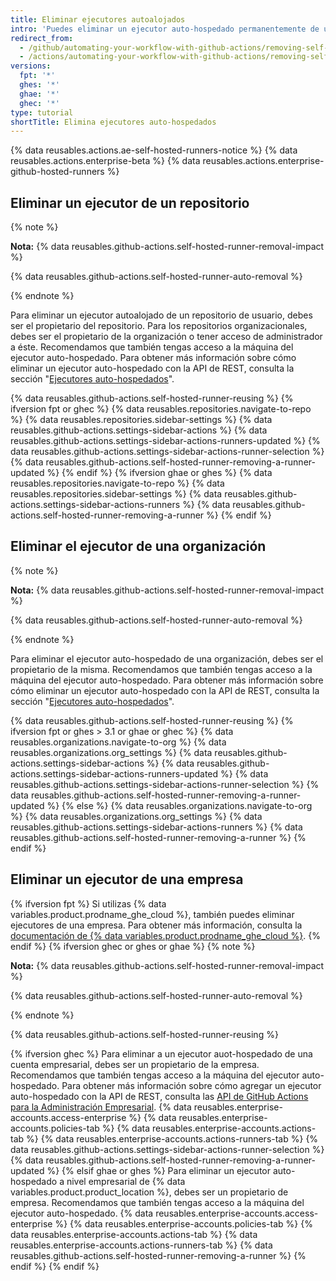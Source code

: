 ```yaml
---
title: Eliminar ejecutores autoalojados
intro: 'Puedes eliminar un ejecutor auto-hospedado permanentemente de un repositorio{% ifversion fpt %} u organización{% elsif ghec or ghes or gahe %}, una organización o una empresa{% endif %}.'
redirect_from:
  - /github/automating-your-workflow-with-github-actions/removing-self-hosted-runners
  - /actions/automating-your-workflow-with-github-actions/removing-self-hosted-runners
versions:
  fpt: '*'
  ghes: '*'
  ghae: '*'
  ghec: '*'
type: tutorial
shortTitle: Elimina ejecutores auto-hospedados
---
```


{% data reusables.actions.ae-self-hosted-runners-notice %}
{% data reusables.actions.enterprise-beta %}
{% data reusables.actions.enterprise-github-hosted-runners %}

## Eliminar un ejecutor de un repositorio

{% note %}

**Nota:** {% data reusables.github-actions.self-hosted-runner-removal-impact %}

{% data reusables.github-actions.self-hosted-runner-auto-removal %}

{% endnote %}

Para eliminar un ejecutor autoalojado de un repositorio de usuario, debes ser el propietario del repositorio. Para los repositorios organizacionales, debes ser el propietario de la organización o tener acceso de administrador a éste. Recomendamos que también tengas acceso a la máquina del ejecutor auto-hospedado. Para obtener más información sobre cómo eliminar un ejecutor auto-hospedado con la API de REST, consulta la sección "[Ejecutores auto-hospedados](/rest/reference/actions#self-hosted-runners)".

{% data reusables.github-actions.self-hosted-runner-reusing %}
{% ifversion fpt or ghec %}
{% data reusables.repositories.navigate-to-repo %}
{% data reusables.repositories.sidebar-settings %}
{% data reusables.github-actions.settings-sidebar-actions %}
{% data reusables.github-actions.settings-sidebar-actions-runners-updated %}
{% data reusables.github-actions.settings-sidebar-actions-runner-selection %}
{% data reusables.github-actions.self-hosted-runner-removing-a-runner-updated %}
{% endif %}
{% ifversion ghae or ghes %}
{% data reusables.repositories.navigate-to-repo %}
{% data reusables.repositories.sidebar-settings %}
{% data reusables.github-actions.settings-sidebar-actions-runners %}
{% data reusables.github-actions.self-hosted-runner-removing-a-runner %}
{% endif %}
## Eliminar el ejecutor de una organización

{% note %}

**Nota:** {% data reusables.github-actions.self-hosted-runner-removal-impact %}

{% data reusables.github-actions.self-hosted-runner-auto-removal %}

{% endnote %}

Para eliminar el ejecutor auto-hospedado de una organización, debes ser el propietario de la misma. Recomendamos que también tengas acceso a la máquina del ejecutor auto-hospedado. Para obtener más información sobre cómo eliminar un ejecutor auto-hospedado con la API de REST, consulta la sección "[Ejecutores auto-hospedados](/rest/reference/actions#self-hosted-runners)".

{% data reusables.github-actions.self-hosted-runner-reusing %}
{% ifversion fpt or ghes > 3.1 or ghae or ghec %}
{% data reusables.organizations.navigate-to-org %}
{% data reusables.organizations.org_settings %}
{% data reusables.github-actions.settings-sidebar-actions %}
{% data reusables.github-actions.settings-sidebar-actions-runners-updated %}
{% data reusables.github-actions.settings-sidebar-actions-runner-selection %}
{% data reusables.github-actions.self-hosted-runner-removing-a-runner-updated %}
{% else %}
{% data reusables.organizations.navigate-to-org %}
{% data reusables.organizations.org_settings %}
{% data reusables.github-actions.settings-sidebar-actions-runners %}
{% data reusables.github-actions.self-hosted-runner-removing-a-runner %}
{% endif %}
## Eliminar un ejecutor de una empresa

{% ifversion fpt %}
Si utilizas
{% data variables.product.prodname_ghe_cloud %}, también puedes eliminar ejecutores de una empresa. Para obtener más información, consulta la [documentación de {% data variables.product.prodname_ghe_cloud %}](/enterprise-cloud@latest/actions/hosting-your-own-runners/removing-self-hosted-runners#removing-a-runner-from-an-enterprise).
{% endif %}
{% ifversion ghec or ghes or ghae %}
{% note %}

**Nota:** {% data reusables.github-actions.self-hosted-runner-removal-impact %}

{% data reusables.github-actions.self-hosted-runner-auto-removal %}

{% endnote %}

{% data reusables.github-actions.self-hosted-runner-reusing %}

{% ifversion ghec %}
Para eliminar a un ejecutor auot-hospedado de una cuenta empresarial, debes ser un propietario de la empresa. Recomendamos que también tengas acceso a la máquina del ejecutor auto-hospedado. Para obtener más información sobre cómo agregar un ejecutor auto-hospedado con la API de REST, consulta las [API de GitHub Actions para la Administración Empresarial](/rest/reference/enterprise-admin#github-actions).
{% data reusables.enterprise-accounts.access-enterprise %}
{% data reusables.enterprise-accounts.policies-tab %}
{% data reusables.enterprise-accounts.actions-tab %}
{% data reusables.enterprise-accounts.actions-runners-tab %}
{% data reusables.github-actions.settings-sidebar-actions-runner-selection %}
{% data reusables.github-actions.self-hosted-runner-removing-a-runner-updated %}
{% elsif ghae or ghes %}
Para eliminar un ejecutor auto-hospedado a nivel empresarial de
{% data variables.product.product_location %}, debes ser un propietario de empresa. Recomendamos que también tengas acceso a la máquina del ejecutor auto-hospedado.
{% data reusables.enterprise-accounts.access-enterprise %}
{% data reusables.enterprise-accounts.policies-tab %}
{% data reusables.enterprise-accounts.actions-tab %}
{% data reusables.enterprise-accounts.actions-runners-tab %}
{% data reusables.github-actions.self-hosted-runner-removing-a-runner %}
{% endif %}
{% endif %}
